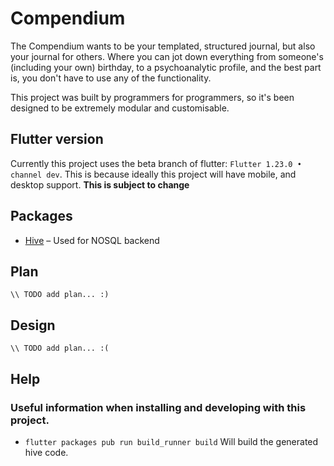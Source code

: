 # Compendium

The Compendium wants to be your templated, structured journal, but also your journal for others. Where you can jot down everything from someone's (including your own) birthday, to a psychoanalytic profile, and the best part is, you don't have to use any of the functionality. 

This project was built by programmers for programmers, so it's been designed to be extremely modular and customisable.

## Flutter version

Currently this project uses the beta branch of flutter: `Flutter 1.23.0 • channel dev`. This is because ideally this project will have mobile, and desktop support. **This is subject to change**

## Packages

- [Hive](https://docs.hivedb.dev/#/README) – Used for NOSQL backend

## Plan

`\\ TODO add plan... :)`

## Design

`\\ TODO add plan... :(`

## Help

### Useful information when installing and developing with this project.

- `flutter packages pub run build_runner build` Will build the generated hive code.
  
